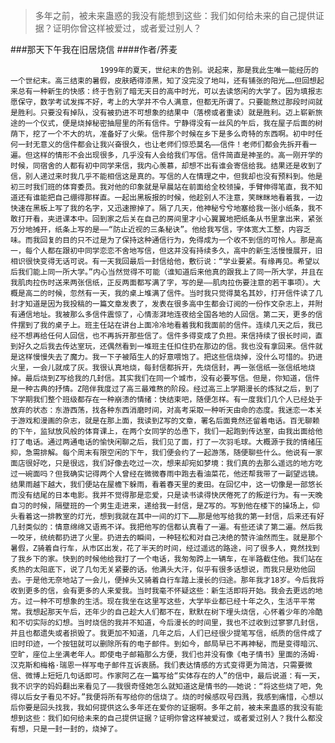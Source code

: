 > 多年之前，被未来蛊惑的我没有能想到这些：我们如何给未来的自己提供证据？证明你曾这样被爱过，或者爱过别人？

###那天下午我在旧居烧信
####作者/荞麦

						1999年的夏天，世纪末的告别。说起来，那是我此生唯一能经历的一个世纪末。高三结束的暑假，皮肤晒得漆黑，知了没完没了地叫，还有铺张的阳光……但回想起来总有一种新生的快感：终于告别了暗无天日的高中时光，可以去读悠闲的大学了。因为填报志愿保守，数学考试发挥不好，考上的大学并不令人满意，但都无所谓了。只要能熬过那段时间就是胜利。只要没有掉队，没有被扔进不可想象的结果中（落榜或者重读）就是胜利。迈上崭新旅途的一个仪式，便是烧掉秘密抽屉里的所有信件。宁静得没有一丝风的午后，我在屋子后面的树荫下，挖了一个不大的坑，准备好了火柴。信件那个时候在乡下是多么奇特的东西啊。初中时任何一封无意义的信件都会让我兴奋很久，也让老师们惊恐莫名——信件！老师们都会先拆开看一遍。但这样的情形不会出现很多，几乎没有人会给我们写信。信件简直是神圣的。高一刚开学的时候，同宿舍的人都有初中同学来信，我内心羡慕，却想不出有谁会寄信给我。结果还是收到了信，别人递过来时我几乎不能相信这是真的。写信的人在情理之中，但我却也没有预料到。他是初三时我们班的体育委员。我对他的印象就是早晨站在前面给全校领操，手臂伸得笔直，我不知道还有谁能把自己绷得那样直。一起出黑板报的时候，他趁别人不注意，笑眯眯地看着我，一边快速在黑板上写了我的名字，又迅速擦掉了。隔了几天，他神秘兮兮地塞给我一张小纸条，我不敢打开看，夹进课本中。回到家之后关在自己的房间里才小心翼翼地把纸条从书里拿出来，紧张万分地摊开，纸条上写的是——“防止近视的三条秘诀”。他给我写信，字体宽大工整，内容乏味。而我回复的目的只不过是为了保持这种通信行为，免得成为一个收不到信的可怜人。那是高一，每个人都在跟初中同学恋恋不舍地写信，但这并没有持续多久，高中的新生活慢慢展开，旧相识很快变得无话可说。有一天我回最后一封信给他，敷衍说：“学业要紧。有缘再见。希望以后我们能上同一所大学。”内心当然觉得不可能（谁知道后来他真的跟我上了同一所大学，并且在我肌肉拉伤时送来两张信纸，正反两面都写满了字，写的是——肌肉拉伤要注意的若干事项）。大概是高二的时候，忽然有一天，我的桌上堆满了信件。当时我只觉得莫名其妙，打开信件读了几封才知道是因为我投稿的一篇文章发表了，发表在很多高中生都会订阅的一份作文杂志上，并附有通信地址。我被那么多信件震惊了，心情澎湃地连夜给全国各地的人回信。第二天，更多的信件摆到了我的桌子上。班主任站在讲台上面冷冷地看着我和我面前的信件。连续几天之后，我已经不想再给任何人回信，也不再拆开那些信了。信件多得变成了负担。来信持续了很长时间，直到好久之后我去传达室玩，还偶然看到一堆班主任扣住扔在那边的信。我也没有拿回来。信件就是这样慢慢失去了魔力。我一下子被陌生人的好意喂饱了。把这些信烧掉，没什么可惜的。扔进火里，一会儿就成了灰。我很认真地烧，每封信都拆开，先烧信封，再一张信纸一张信纸地烧掉。最后烧到Z写给我的几封信。其实我们在同一个城市，没有必要写信。但是，你知道，信件是一种古典的抒情。Z陪伴我度过了高三最难熬的阶段。经过高三上学期漫长的炼狱之后，到了下学期我们整个班级都存在一种崩溃的情绪：快结束吧，随便怎样。有一度我们几个人已经处于放弃的状态：东游西荡，找各种东西消磨时间，对高考采取一种听天由命的态度。我迷恋一本关于游戏和漫画的杂志，就是在那上面，我读到Z写的文章，署名后面竟然还留着电话。百无聊赖的下午，监狱放风般的体育课上，在两个女同学的怂恿下，我们一起跑到传达室，由我出面给他打了电话。通过两通电话的愉快闲聊之后，我们见了面，打了一次羽毛球。大概源于我的情绪压抑，急需排解。每个周末有限空闲的下午，我们便会约了一起游荡，随便聊些什么。他说有一家面店很好吃，只是很远，我们好像去吃过一次，想来却宛如梦境：我们真的去那么遥远的地方吃过一碗面吗？但我确实记得两个人曾经在微微春雨中跑去看油菜花，他还帮我带了一副望远镜。结果雨越下越大，我们便站在屋檐下躲雨，看着春天里的麦田。在回忆中，这一切像是一部悠长而没有结尾的日本电影。我并不觉得那是恋爱，只是读书读得快厌倦死了的叛逆行为。有一天晚自习的时候，隔壁班的一个男生走进来，递给我一封信，是Z写的。写到他在楼下的操场上，仰头看着这一排教室的灯光，想到我就在其中一间的灯下……那是他写给我的第一封信，后来还有好几封类似的：情意绵绵又语焉不详。我把他写的信都认真看了一遍。有些还读了第二遍。然后我一咬牙，统统都扔进了火里。扔进去的瞬间，一种轻松和对自己决绝的赞许油然而生。就是那个暑假，Z骑着自行车，从市区出发，花了半天的时间，经过遥远的路途，问了很多人，竟然找到了我乡下的家。快到的时候他给我打了一个电话，我匆匆跨上一辆车，在半路截住他。我们站在炙热的太阳底下，说了几句无关紧要的话。他满头大汗，似乎有很多话想说，而我只是劝他回去。于是他无奈地站了一会儿，便掉头又骑着自行车踏上漫长的归途。那年我才18岁。今后我将收到更多的信，会有更多的人来爱我。当时我毫不怀疑这些：新生活即将开始。我会去更远的地方。过一种不可想象的生活。现在我坐在这里写这些，大学毕业都已经十年之久，生活平平常常。我想起那天午后，还年少的自己趁大人们都不在，默默在树下埋头烧信，心怀着少年的冷酷和不切实际的幻想。当时烧信的我并不知道，今后漫长的时间里，我也不过收到过寥寥几封信，并且也都遗失或者损毁了。我更加不知道，几年之后，人们已经很少提笔写信，纸质的信件成了旧时印迹，一个按钮就可以删除所有的电子邮件。到如今，邮局早已不再神秘，而是变得暗沉、空旷，座位上坐满老年人。即使电子邮箱那么方便，我们也并没有像《电子情书》里面的汤姆·汉克斯和梅格·瑞恩一样写电子邮件互诉衷肠。我们表达情感的方式变得更为简洁，只需要微信、微博上短短几句话即可。作家阿乙在一篇写给“实体存在的人”的信中，最后说道：有一天，我不识字的妈妈翻出来看见了——我很奇怪她怎么就知道这是情书的——她说：“将这些烧了吧，免得以后女子看见不好。”我便将所有写给你的信烧了。烧的时候感叹号四溅，我感到痛惜，心想以后你要是回头找我，我如何提供这么多年还在爱你的证据啊。多年之前，被未来蛊惑的我没有能想到这些：我们如何给未来的自己提供证据？证明你曾这样被爱过，或者爱过别人？我什么都没有想，只是一封一封的，烧掉了。			  		